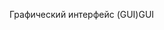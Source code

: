 <span data-ttu-id="54de9-101">Графический интерфейс (GUI)</span><span class="sxs-lookup"><span data-stu-id="54de9-101">GUI</span></span>